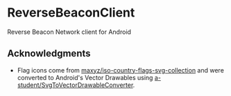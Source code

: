 # ReverseBeaconClient
Reverse Beacon Network client for Android

## Acknowledgments

- Flag icons come from
  [maxyz/iso-country-flags-svg-collection](https://github.com/maxyz/iso-country-flags-svg-collection)
  and were converted to Android's Vector Drawables using
  [a-student/SvgToVectorDrawableConverter](https://github.com/a-student/SvgToVectorDrawableConverter).
